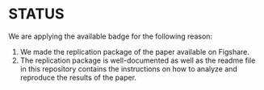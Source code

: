  # STATUS

We are applying the available badge for the following reason:

1. We made the replication package of the paper available on Figshare.
2. The replication package is well-documented as well as the readme file in this repository contains the instructions on how to analyze and reproduce the results of the paper.